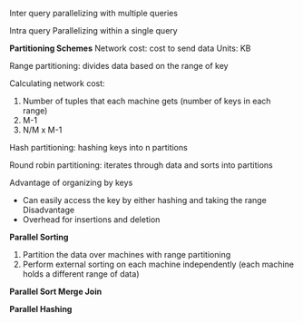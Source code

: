 
Inter query
parallelizing with multiple queries

Intra query
Parallelizing within a single query

**Partitioning Schemes**
Network cost: cost to send data
Units: KB

Range partitioning: 
divides data based on the range of key

Calculating network cost:
1. Number of tuples that each machine gets (number of keys in each range)
2. M-1
3. N/M x M-1

Hash partitioning: hashing keys into n partitions

Round robin partitioning: iterates through data and sorts into partitions

Advantage of organizing by keys
- Can easily access the key by either hashing and taking the range
Disadvantage
- Overhead for insertions and deletion

**Parallel Sorting**
1. Partition the data over machines with range partitioning
2. Perform external sorting on each machine independently (each machine holds a different range of data)

**Parallel Sort Merge Join**

**Parallel Hashing**
